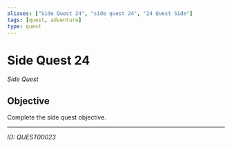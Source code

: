 ```yaml
---
aliases: ["Side Quest 24", "side quest 24", "24 Quest Side"]
tags: [quest, adventure]
type: quest
---
```


# Side Quest 24

*Side Quest*

## Objective
Complete the side quest objective.

---
*ID: QUEST00023*